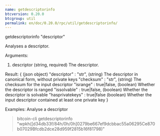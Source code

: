 ```yaml
---
name: getdescriptorinfo
btcversion: 0.20.0
btcgroup: util
permalink: en/doc/0.20.0/rpc/util/getdescriptorinfo/
---
```


getdescriptorinfo "descriptor"

Analyses a descriptor.

Arguments:
1. descriptor    (string, required) The descriptor.

Result:
{                                   (json object)
  "descriptor" : "str",             (string) The descriptor in canonical form, without private keys
  "checksum" : "str",               (string) The checksum for the input descriptor
  "isrange" : true|false,           (boolean) Whether the descriptor is ranged
  "issolvable" : true|false,        (boolean) Whether the descriptor is solvable
  "hasprivatekeys" : true|false     (boolean) Whether the input descriptor contained at least one private key
}

Examples:
Analyse a descriptor
> bitcoin-cli getdescriptorinfo "wpkh([d34db33f/84h/0h/0h]0279be667ef9dcbbac55a06295Ce870b07029Bfcdb2dce28d959f2815b16f81798)"



